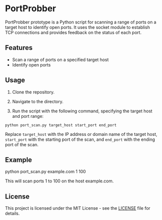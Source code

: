 # PortProbber

PortProbber prototype is a Python script for scanning a range of ports on a target host to identify open ports. It uses the socket module to establish TCP connections and provides feedback on the status of each port. 

## Features

- Scan a range of ports on a specified target host
- Identify open ports

## Usage

1. Clone the repository.

2. Navigate to the directory.

3. Run the script with the following command, specifying the target host and port range:

`python port_scan.py target_host start_port end_port`

Replace `target_host` with the IP address or domain name of the target host, `start_port` with the starting port of the scan, and `end_port` with the ending port of the scan.

## Example

python port_scan.py example.com 1 100

This will scan ports 1 to 100 on the host example.com.

## License

This project is licensed under the MIT License - see the [LICENSE](LICENSE) file for details.
